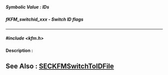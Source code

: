 ##### Symbolic Value : IDs
##### fKFM_switchid_xxx - Switch ID flags
---
##### #include <kfm.h>
**Description :**

**See Also :**
[SECKFMSwitchToIDFile](D:/md_files/SECKFMSwitchToIDFile.md)
---
